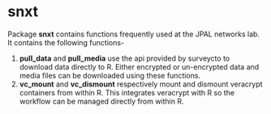 # snxt
Package **snxt** contains functions frequently used at the JPAL networks lab. It contains the following functions-

1. **pull_data** and **pull_media** use the api provided by surveycto to download data directly to R. Either encrypted or un-encrypted data and media files can be downloaded using these functions.
2. **vc_mount** and **vc_dismount** respectively mount and dismount veracrypt containers from within R. This integrates veracrypt with R so the workflow can be managed directly from within R.
